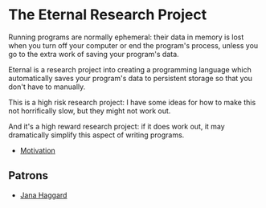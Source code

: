 # The Eternal Research Project

Running programs are normally ephemeral: their data in memory is lost when you turn off your computer or end the program's process, unless you go to the extra work of saving your program's data.

Eternal is a research project into creating a programming language which automatically saves your program's data to persistent storage so that you don't have to manually.

This is a high risk research project: I have some ideas for how to make this not horrifically slow, but they might not work out.

And it's a high reward research project: if it does work out, it may dramatically simplify this aspect of writing programs.

* [Motivation](https://github.com/awwx/eternal/blob/master/Motivation.md)


## Patrons

* [Jana Haggard](http://www.janahaggard.com/)
